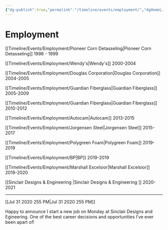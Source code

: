 ```yaml
---
{"dg-publish":true,"permalink":"/timeline/events/employment/","dgHomeLink":true,"dgPassFrontmatter":false}
---
```


# Employment
	
[[Timeline/Events/Employment/Pioneer Corn Detasseling|Pioneer Corn Detasseling]]
	1998 - 1999
	
[[Timeline/Events/Employment/Wendy's|Wendy's]] 
	2000-2004
	
[[Timeline/Events/Employment/Douglas Corporation|Douglas Corporation]] 
	2004-2005
	
[[Timeline/Events/Employment/Guardian Fiberglass|Guardian Fiberglass]]
	2005-2009
	
[[Timeline/Events/Employment/Guardian Fiberglass|Guardian Fiberglass]]
	2010-2012
    
[[Timeline/Events/Employment/Autocam|Autocam]]
	2013-2015
	
[[Timeline/Events/Employment/Jorgensen Steel|Jorgensen Steel]]
	2015-2017
	
[[Timeline/Events/Employment/Polygreen Foam|Polygreen Foam]]
	2019-2019
	
[[Timeline/Events/Employment/BP|BP]]
	2019-2019
	
[[Timeline/Events/Employment/Marshall Excelsior|Marshall Excelsior]]
	2019-2020
	
[[Sinclair Designs & Engineering |Sinclair Designs & Engineering ]]
	2020-2021

---


[[Jul 31 2020 255 PM|Jul 31 2020 255 PM]]

Happy to announce I start a new job on Monday at Sinclair Designs and Egineering. One of the best career decisions and opportunities I’ve ever been apart of!

